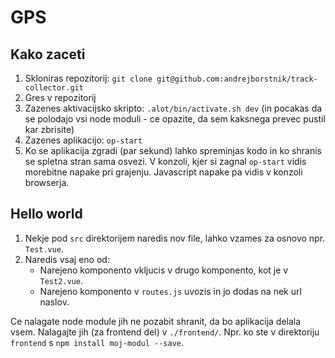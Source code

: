 # GPS

## Kako zaceti

1. Skloniras repozitorij: ```git clone git@github.com:andrejborstnik/track-collector.git```
2. Gres v repozitorij
3. Zazenes aktivacijsko skripto: ```.alot/bin/activate.sh dev``` (in pocakas da se polodajo vsi node moduli - ce opazite, da sem kaksnega prevec pustil kar zbrisite)
4. Zazenes aplikacijo: ```op-start```
5. Ko se aplikacija zgradi (par sekund) lahko spreminjas kodo in ko shranis se spletna stran sama osvezi. V konzoli, kjer si zagnal ```op-start``` vidis morebitne napake pri grajenju. Javascript napake pa vidis v konzoli browserja.

## Hello world

1. Nekje pod ```src``` direktorijem naredis nov file, lahko vzames za osnovo npr. ```Test.vue```.
2. Naredis vsaj eno od:
   * Narejeno komponento vkljucis v drugo komponento, kot je v ```Test2.vue```.
   * Narejeno komponento v ```routes.js``` uvozis in jo dodas na nek url naslov.


Ce nalagate node module jih ne pozabit shranit, da bo aplikacija delala vsem. Nalagajte jih (za frontend del) v ```./frontend/```. Npr. ko ste v direktoriju ```frontend``` s ```npm install moj-modul --save```.